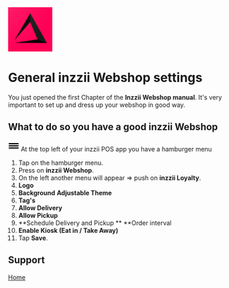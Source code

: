 <img src="../Assets/Pictures/play_store_512.png" alt="inzzii logo" width="100"/>

# General inzzii Webshop settings

You just opened the first Chapter of the **Inzzii Webshop manual**. It's very important to set up and dress up your webshop in good way.

## What to do so you have a good inzzii Webshop

<img src="../Assets/Pictures/Hmenu.png" alt="hamburgermenu" width="25" height="25"/> At the top left of your inzzii POS app you have a hamburger menu 
1. Tap on the hamburger menu.
2. Press on **inzzii Webshop**.
3. On the left another menu will appear => push on **inzzii Loyalty**. 
4. **Logo**
5. **Background**
**Adjustable Theme**
6. **Tag's**
6. **Allow Delivery**
7. **Allow Pickup**
8. **Schedule Delivery and Pickup **
**Order interval
9. **Enable Kiosk (Eat in / Take Away)**
11. Tap **Save**.


## Support
[Home](../index.md)